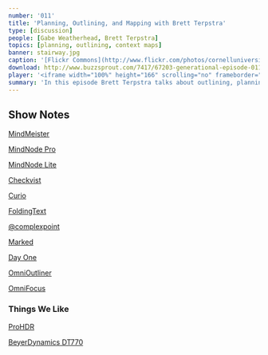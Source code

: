 ```yaml
---
number: '011'
title: 'Planning, Outlining, and Mapping with Brett Terpstra'
type: [discussion]
people: [Gabe Weatherhead, Brett Terpstra]
topics: [planning, outlining, context maps]
banner: stairway.jpg
caption: '[Flickr Commons](http://www.flickr.com/photos/cornelluniversitylibrary/3678919842/)'
download: http://www.buzzsprout.com/7417/67203-generational-episode-011.mp3
player: '<iframe width="100%" height="166" scrolling="no" frameborder="no" src="https://w.soundcloud.com/player/?url=https%3A//api.soundcloud.com/tracks/117547644"></iframe>'
summary: 'In this episode Brett Terpstra talks about outlining, planning and context maps. Gabe and Brett examine their workflows and goals as well as a bevy of applications.'
---
```


## Show Notes ##

<p><a href="http://www.mindmeister.com/?r=28031">MindMeister</a></p>
<p><a href="http://click.linksynergy.com/fs-bin/stat?id=Ssqi/JNIy7o&amp;offerid=146261&amp;type=3&amp;subid=0&amp;tmpid=1826&amp;RD_PARM1=https%253A%252F%252Fitunes.apple.com%252Fus%252Fapp%252Fmindnode-pro%252Fid402398561%253Fmt%253D12%2526uo%253D4%2526partnerId%253D30">MindNode Pro</a></p>
<p><a href="http://click.linksynergy.com/fs-bin/stat?id=Ssqi/JNIy7o&amp;offerid=146261&amp;type=3&amp;subid=0&amp;tmpid=1826&amp;RD_PARM1=https%253A%252F%252Fitunes.apple.com%252Fus%252Fapp%252Fmindnode-lite%252Fid402397683%253Fmt%253D12%2526uo%253D4%2526partnerId%253D30">MindNode Lite</a></p>
<p><a href="https://checkvist.com/">Checkvist</a></p>
<p><a href="http://www.zengobi.com/">Curio</a></p>
<p><a href="http://click.linksynergy.com/fs-bin/stat?id=Ssqi/JNIy7o&amp;offerid=146261&amp;type=3&amp;subid=0&amp;tmpid=1826&amp;RD_PARM1=https%253A%252F%252Fitunes.apple.com%252Fus%252Fapp%252Ffoldingtext%252Fid540003654%253Fmt%253D12%2526uo%253D4%2526partnerId%253D30">FoldingText</a></p>
<p><a href="http://www.twitter.com/complexpoint">@complexpoint</a></p>
<p><a href="http://click.linksynergy.com/fs-bin/stat?id=Ssqi/JNIy7o&amp;offerid=146261&amp;type=3&amp;subid=0&amp;tmpid=1826&amp;RD_PARM1=https%253A%252F%252Fitunes.apple.com%252Fus%252Fapp%252Fmarked%252Fid448925439%253Fmt%253D12%2526uo%253D4%2526partnerId%253D30">Marked</a></p>
<p><a href="http://click.linksynergy.com/fs-bin/stat?id=Ssqi/JNIy7o&amp;offerid=146261&amp;type=3&amp;subid=0&amp;tmpid=1826&amp;RD_PARM1=https%253A%252F%252Fitunes.apple.com%252Fus%252Fapp%252Fday-one%252Fid422304217%253Fmt%253D12%2526uo%253D4%2526partnerId%253D30">Day One</a></p>
<p><a href="http://click.linksynergy.com/fs-bin/stat?id=Ssqi/JNIy7o&amp;offerid=146261&amp;type=3&amp;subid=0&amp;tmpid=1826&amp;RD_PARM1=https%253A%252F%252Fitunes.apple.com%252Fus%252Fapp%252Fomnioutliner%252Fid404478020%253Fmt%253D12%2526uo%253D4%2526partnerId%253D30">OmniOutliner</a></p>
<p><a href="http://click.linksynergy.com/fs-bin/stat?id=Ssqi/JNIy7o&amp;offerid=146261&amp;type=3&amp;subid=0&amp;tmpid=1826&amp;RD_PARM1=https%253A%252F%252Fitunes.apple.com%252Fus%252Fapp%252Fomnifocus%252Fid402835630%253Fmt%253D12%2526uo%253D4%2526partnerId%253D30">OmniFocus</a></p>

### Things We Like
<p><a href="http://click.linksynergy.com/fs-bin/stat?id=Ssqi/JNIy7o&amp;offerid=146261&amp;type=3&amp;subid=0&amp;tmpid=1826&amp;RD_PARM1=https%253A%252F%252Fitunes.apple.com%252Fus%252Fapp%252Fpro-hdr%252Fid347104281%253Fmt%253D8%2526uo%253D4%2526partnerId%253D30">ProHDR</a></p>
<p><a href="http://www.amazon.com/gp/product/B0006NL5SM/ref=as_li_ss_tl?ie=UTF8&amp;tag=duckwing-20&amp;linkCode=as2&amp;camp=217145&amp;creative=399373&amp;creativeASIN=B0006NL5SM">BeyerDynamics DT770</a></p>